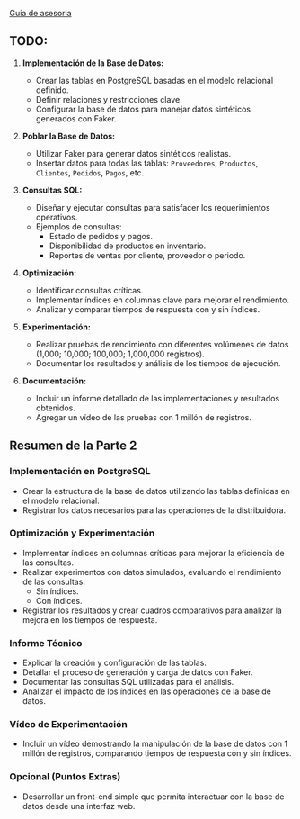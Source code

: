 [Guia de asesoria](https://utec.zoom.us/rec/play/iQCioZjgNJaDvpgoizvUyXcvnn53nvw7pL0dFRKldyjGcRgJog3VYYVMAvR9EcO3NRb_LaRA3aP7QsB4.49yaF2lKIQBzV7k0?canPlayFromShare=true&from=share_recording_detail&continueMode=true&componentName=rec-play&originRequestUrl=https%3A%2F%2Futec.zoom.us%2Frec%2Fshare%2FtT2kX-ECbpgnmfoK20QP6IFzs6uIpQ0j3BDQ_7HACuJMyWFhkfNstQXRmNxyH4A.pGIGNwY6NhCzc8kH)

## TODO:

1. **Implementación de la Base de Datos:**
   - Crear las tablas en PostgreSQL basadas en el modelo relacional definido.
   - Definir relaciones y restricciones clave.
   - Configurar la base de datos para manejar datos sintéticos generados con Faker.

2. **Poblar la Base de Datos:**
   - Utilizar Faker para generar datos sintéticos realistas.
   - Insertar datos para todas las tablas: `Proveedores`, `Productos`, `Clientes`, `Pedidos`, `Pagos`, etc.

3. **Consultas SQL:**
   - Diseñar y ejecutar consultas para satisfacer los requerimientos operativos.
   - Ejemplos de consultas:
     - Estado de pedidos y pagos.
     - Disponibilidad de productos en inventario.
     - Reportes de ventas por cliente, proveedor o periodo.

4. **Optimización:**
   - Identificar consultas críticas.
   - Implementar índices en columnas clave para mejorar el rendimiento.
   - Analizar y comparar tiempos de respuesta con y sin índices.

5. **Experimentación:**
   - Realizar pruebas de rendimiento con diferentes volúmenes de datos (1,000; 10,000; 100,000; 1,000,000 registros).
   - Documentar los resultados y análisis de los tiempos de ejecución.

6. **Documentación:**
   - Incluir un informe detallado de las implementaciones y resultados obtenidos.
   - Agregar un vídeo de las pruebas con 1 millón de registros.

## Resumen de la Parte 2

### Implementación en PostgreSQL
- Crear la estructura de la base de datos utilizando las tablas definidas en el modelo relacional.
- Registrar los datos necesarios para las operaciones de la distribuidora.

### Optimización y Experimentación
- Implementar índices en columnas críticas para mejorar la eficiencia de las consultas.
- Realizar experimentos con datos simulados, evaluando el rendimiento de las consultas:
  - Sin índices.
  - Con índices.
- Registrar los resultados y crear cuadros comparativos para analizar la mejora en los tiempos de respuesta.

### Informe Técnico
- Explicar la creación y configuración de las tablas.
- Detallar el proceso de generación y carga de datos con Faker.
- Documentar las consultas SQL utilizadas para el análisis.
- Analizar el impacto de los índices en las operaciones de la base de datos.

### Vídeo de Experimentación
- Incluir un vídeo demostrando la manipulación de la base de datos con 1 millón de registros, comparando tiempos de respuesta con y sin índices.

### Opcional (Puntos Extras)
- Desarrollar un front-end simple que permita interactuar con la base de datos desde una interfaz web.
